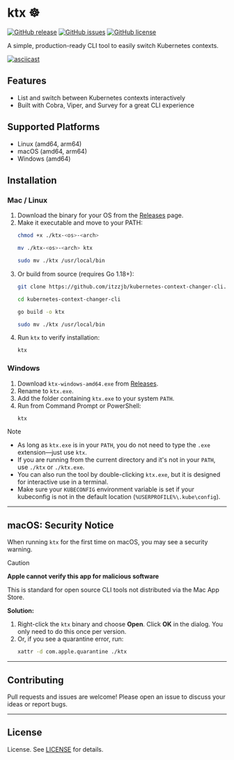 # ktx ☸️

[![GitHub release](https://img.shields.io/github/v/release/itzzjb/kubernetes-context-changer-cli)](https://github.com/itzzjb/kubernetes-context-changer-cli/releases)
[![GitHub issues](https://img.shields.io/github/issues/itzzjb/kubernetes-context-changer-cli)](https://github.com/itzzjb/kubernetes-context-changer-cli/issues)
[![GitHub license](https://img.shields.io/github/license/itzzjb/kubernetes-context-changer-cli)](LICENSE)

A simple, production-ready CLI tool to easily switch Kubernetes contexts.

[![asciicast](https://asciinema.org/a/AXH4Oy2RoQKhzeN3oV9dFrZ4Y.svg)](https://asciinema.org/a/AXH4Oy2RoQKhzeN3oV9dFrZ4Y?t=1)

## Features
- List and switch between Kubernetes contexts interactively 
- Built with Cobra, Viper, and Survey for a great CLI experience


## Supported Platforms 
- Linux (amd64, arm64)
- macOS (amd64, arm64)
- Windows (amd64)

## Installation

### Mac / Linux
1. Download the binary for your OS from the [Releases](https://github.com/itzzjb/kubernetes-context-changer-cli/releases) page.
2. Make it executable and move to your PATH:
   ```sh
   chmod +x ./ktx-<os>-<arch>
   ```
   ```sh
   mv ./ktx-<os>-<arch> ktx
   ```
   ```sh
   sudo mv ./ktx /usr/local/bin
   ```
3. Or build from source (requires Go 1.18+):
   ```sh
   git clone https://github.com/itzzjb/kubernetes-context-changer-cli.git
   ```
   ```sh
   cd kubernetes-context-changer-cli
   ```
   ```sh
   go build -o ktx
   ```
   ```sh
   sudo mv ./ktx /usr/local/bin
   ```
4. Run `ktx` to verify installation:
   ```sh
   ktx
   ```


### Windows
1. Download `ktx-windows-amd64.exe` from [Releases](https://github.com/itzzjb/kubernetes-context-changer-cli/releases).
2. Rename to `ktx.exe`.
3. Add the folder containing `ktx.exe` to your system `PATH`.
4. Run from Command Prompt or PowerShell:
   ```sh
   ktx
   ```

> [!NOTE]
> - As long as `ktx.exe` is in your `PATH`, you do not need to type the `.exe` extension—just use `ktx`.
> - If you are running from the current directory and it's not in your `PATH`, use `./ktx` or `./ktx.exe`.
> - You can also run the tool by double-clicking `ktx.exe`, but it is designed for interactive use in a terminal.
> - Make sure your `KUBECONFIG` environment variable is set if your kubeconfig is not in the default location (`%USERPROFILE%\.kube\config`).

---

## macOS: Security Notice

  When running `ktx` for the first time on macOS, you may see a security warning.

  > [!CAUTION]
  > **Apple cannot verify this app for malicious software**
  >
  > This is standard for open source CLI tools not distributed via the Mac App Store.
  >
  > **Solution:**
  > 1. Right-click the `ktx` binary and choose **Open**. Click **OK** in the dialog. You only need to do this once per version.
  > 2. Or, if you see a quarantine error, run:
  >    ```sh
  >    xattr -d com.apple.quarantine ./ktx
  >    ```

---

## Contributing

Pull requests and issues are welcome! Please open an issue to discuss your ideas or report bugs.

---

## License

License. See [LICENSE](LICENSE) for details.
